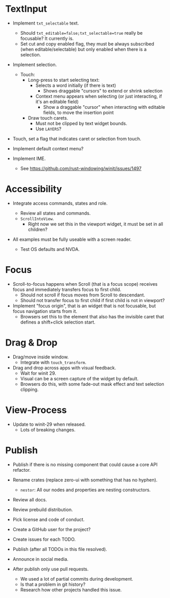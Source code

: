# TextInput

* Implement `txt_selectable` text.
    - Should `txt_editable=false;txt_selectable=true` really be focusable? It currently is.
    - Set cut and copy enabled flag, they must be always subscribed (when editable/selectable) but only enabled when there is a selection.
* Implement selection.
    - Touch:
        - Long-press to start selecting text:
            - Selects a word initially (if there is text)
                - Shows draggable "cursors" to extend or shrink selection
            - Context menu appears when selecting (or just interacting, if it's an editable field)
                - Show a draggable "cursor" when interacting with editable fields, to move the insertion point
        - Draw touch carets.
            - Must not be clipped by text widget bounds.
            - Use `LAYERS`?
* Touch, set a flag that indicates caret or selection from touch.

* Implement default context menu?

* Implement IME.
    - See https://github.com/rust-windowing/winit/issues/1497

# Accessibility

* Integrate access commands, states and role.
    - Review all states and commands.
    - `ScrollIntoView`.
        - Right now we set this in the viewport widget, it must be set in all children?

* All examples must be fully useable with a screen reader.
    - Test OS defaults and NVDA.

# Focus

* Scroll-to-focus happens when Scroll (that is a focus scope) receives focus and immediately transfers
  focus to first child.
  - Should not scroll if focus moves from Scroll to descendant.
  - Should not transfer focus to first child if first child is not in viewport?
* Implement "focus origin", that is an widget that is not focusable, but focus navigation starts from it.
  - Browsers set this to the element that also has the invisible caret that defines a shift+click selection start.

# Drag & Drop

* Drag/move inside window.
    - Integrate with `touch_transform`.
* Drag and drop across apps with visual feedback.
    - Wait for winit 29.
    - Visual can be a screen capture of the widget by default.
    - Browsers do this, with some fade-out mask effect and text selection clipping.

# View-Process

* Update to winit-29 when released.
    - Lots of breaking changes.

# Publish

* Publish if there is no missing component that could cause a core API refactor.

* Rename crates (replace zero-ui with something that has no hyphen).
    - `nestor`: All our nodes and properties are nesting constructors.
* Review all docs.
* Review prebuild distribution.
* Pick license and code of conduct.
* Create a GitHub user for the project?
* Create issues for each TODO.

* Publish (after all TODOs in this file resolved).
* Announce in social media.

* After publish only use pull requests.
    - We used a lot of partial commits during development.
    - Is that a problem in git history?
    - Research how other projects handled this issue.